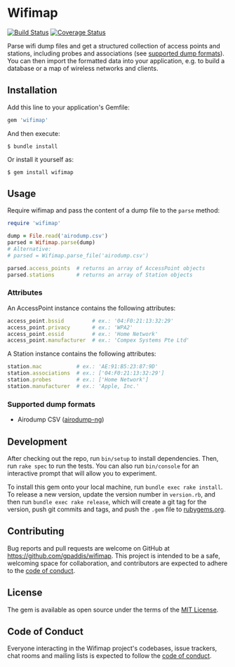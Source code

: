 # Wifimap
[![Build Status](https://travis-ci.com/gpaddis/wifimap.svg?branch=master)](https://travis-ci.com/gpaddis/wifimap)
[![Coverage Status](https://coveralls.io/repos/github/gpaddis/wifimap/badge.svg?branch=master)](https://coveralls.io/github/gpaddis/wifimap?branch=master)

Parse wifi dump files and get a structured collection of access points and stations, including probes and associations (see [supported dump formats](#supported-dump-formats)). You can then import the formatted data into your application, e.g. to build a database or a map of wireless networks and clients.

## Installation

Add this line to your application's Gemfile:

```ruby
gem 'wifimap'
```

And then execute:

    $ bundle install

Or install it yourself as:

    $ gem install wifimap

## Usage

Require wifimap and pass the content of a dump file to the `parse` method:
```rb
require 'wifimap'

dump = File.read('airodump.csv')
parsed = Wifimap.parse(dump)
# Alternative:
# parsed = Wifimap.parse_file('airodump.csv')

parsed.access_points  # returns an array of AccessPoint objects
parsed.stations       # returns an array of Station objects
```

### Attributes

An AccessPoint instance contains the following attributes:

```rb
access_point.bssid         # ex.: '04:F0:21:13:32:29'
access_point.privacy       # ex.: 'WPA2'
access_point.essid         # ex.: 'Home Network'
access_point.manufacturer  # ex.: 'Compex Systems Pte Ltd'
```

A Station instance contains the following attributes:

```rb
station.mac           # ex.: 'AE:91:B5:23:87:9D'
station.associations  # ex.: ['04:F0:21:13:32:29']
station.probes        # ex.: ['Home Network']
station.manufacturer  # ex.: 'Apple, Inc.'
```

### Supported dump formats
- Airodump CSV ([airodump-ng](https://www.aircrack-ng.org/doku.php?id=airodump-ng))

## Development

After checking out the repo, run `bin/setup` to install dependencies. Then, run `rake spec` to run the tests. You can also run `bin/console` for an interactive prompt that will allow you to experiment.

To install this gem onto your local machine, run `bundle exec rake install`. To release a new version, update the version number in `version.rb`, and then run `bundle exec rake release`, which will create a git tag for the version, push git commits and tags, and push the `.gem` file to [rubygems.org](https://rubygems.org).

## Contributing

Bug reports and pull requests are welcome on GitHub at https://github.com/gpaddis/wifimap. This project is intended to be a safe, welcoming space for collaboration, and contributors are expected to adhere to the [code of conduct](https://github.com/[USERNAME]/wifimap/blob/master/CODE_OF_CONDUCT.md).


## License

The gem is available as open source under the terms of the [MIT License](https://opensource.org/licenses/MIT).

## Code of Conduct

Everyone interacting in the Wifimap project's codebases, issue trackers, chat rooms and mailing lists is expected to follow the [code of conduct](https://github.com/[USERNAME]/wifimap/blob/master/CODE_OF_CONDUCT.md).
